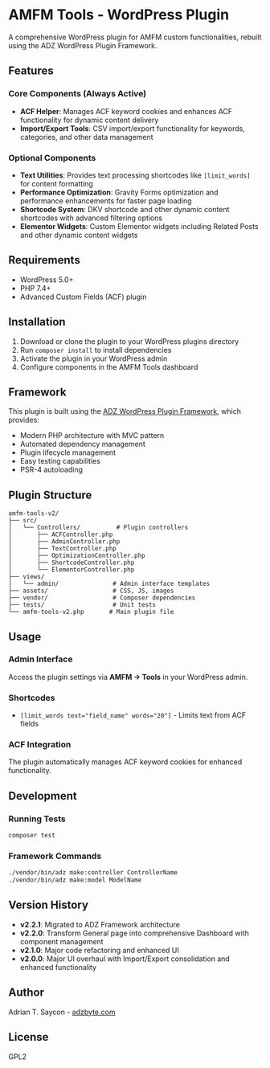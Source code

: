 # AMFM Tools - WordPress Plugin

A comprehensive WordPress plugin for AMFM custom functionalities, rebuilt using the ADZ WordPress Plugin Framework.

## Features

### Core Components (Always Active)
- **ACF Helper**: Manages ACF keyword cookies and enhances ACF functionality for dynamic content delivery
- **Import/Export Tools**: CSV import/export functionality for keywords, categories, and other data management

### Optional Components
- **Text Utilities**: Provides text processing shortcodes like `[limit_words]` for content formatting
- **Performance Optimization**: Gravity Forms optimization and performance enhancements for faster page loading
- **Shortcode System**: DKV shortcode and other dynamic content shortcodes with advanced filtering options
- **Elementor Widgets**: Custom Elementor widgets including Related Posts and other dynamic content widgets

## Requirements

- WordPress 5.0+
- PHP 7.4+
- Advanced Custom Fields (ACF) plugin

## Installation

1. Download or clone the plugin to your WordPress plugins directory
2. Run `composer install` to install dependencies
3. Activate the plugin in your WordPress admin
4. Configure components in the AMFM Tools dashboard

## Framework

This plugin is built using the [ADZ WordPress Plugin Framework](https://github.com/adzadzadz/wp-plugin-framework), which provides:

- Modern PHP architecture with MVC pattern
- Automated dependency management
- Plugin lifecycle management
- Easy testing capabilities
- PSR-4 autoloading

## Plugin Structure

```
amfm-tools-v2/
├── src/
│   └── Controllers/          # Plugin controllers
│       ├── ACFController.php
│       ├── AdminController.php
│       ├── TextController.php
│       ├── OptimizationController.php
│       ├── ShortcodeController.php
│       └── ElementorController.php
├── views/
│   └── admin/               # Admin interface templates
├── assets/                  # CSS, JS, images
├── vendor/                  # Composer dependencies
├── tests/                   # Unit tests
└── amfm-tools-v2.php       # Main plugin file
```

## Usage

### Admin Interface
Access the plugin settings via **AMFM → Tools** in your WordPress admin.

### Shortcodes
- `[limit_words text="field_name" words="20"]` - Limits text from ACF fields

### ACF Integration
The plugin automatically manages ACF keyword cookies for enhanced functionality.

## Development

### Running Tests
```bash
composer test
```

### Framework Commands
```bash
./vendor/bin/adz make:controller ControllerName
./vendor/bin/adz make:model ModelName
```

## Version History

- **v2.2.1**: Migrated to ADZ Framework architecture
- **v2.2.0**: Transform General page into comprehensive Dashboard with component management
- **v2.1.0**: Major code refactoring and enhanced UI
- **v2.0.0**: Major UI overhaul with Import/Export consolidation and enhanced functionality

## Author

Adrian T. Saycon - [adzbyte.com](https://adzbyte.com/)

## License

GPL2